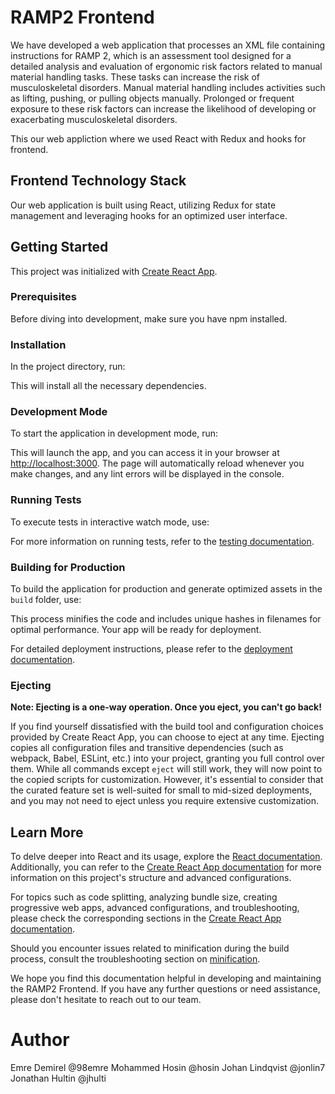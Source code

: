 # RAMP2 Frontend
We have developed a web application that processes an XML file containing instructions for RAMP 2, which is an assessment tool designed for a detailed analysis and evaluation of ergonomic risk factors related to manual material handling tasks. These tasks can increase the risk of musculoskeletal disorders. Manual material handling includes activities such as lifting, pushing, or pulling objects manually. Prolonged or frequent exposure to these risk factors can increase the likelihood of developing or exacerbating musculoskeletal disorders.

This our web appliction where we used React with Redux and hooks for frontend.

## Frontend Technology Stack

Our web application is built using React, utilizing Redux for state management and leveraging hooks for an optimized user interface.

## Getting Started

This project was initialized with [Create React App](https://github.com/facebook/create-react-app).

### Prerequisites

Before diving into development, make sure you have npm installed.

### Installation

In the project directory, run:

This will install all the necessary dependencies.

### Development Mode

To start the application in development mode, run:

This will launch the app, and you can access it in your browser at [http://localhost:3000](http://localhost:3000). The page will automatically reload whenever you make changes, and any lint errors will be displayed in the console.

### Running Tests

To execute tests in interactive watch mode, use:


For more information on running tests, refer to the [testing documentation](https://facebook.github.io/create-react-app/docs/running-tests).

### Building for Production

To build the application for production and generate optimized assets in the `build` folder, use:


This process minifies the code and includes unique hashes in filenames for optimal performance. Your app will be ready for deployment.

For detailed deployment instructions, please refer to the [deployment documentation](https://facebook.github.io/create-react-app/docs/deployment).

### Ejecting

**Note: Ejecting is a one-way operation. Once you eject, you can't go back!**

If you find yourself dissatisfied with the build tool and configuration choices provided by Create React App, you can choose to eject at any time. Ejecting copies all configuration files and transitive dependencies (such as webpack, Babel, ESLint, etc.) into your project, granting you full control over them. 
While all commands except `eject` will still work, they will now point to the copied scripts for customization. However, it's essential to consider that the curated feature set is well-suited for small to mid-sized deployments, 
and you may not need to eject unless you require extensive customization.

## Learn More

To delve deeper into React and its usage, explore the [React documentation](https://reactjs.org/). Additionally, you can refer to the [Create React App documentation](https://facebook.github.io/create-react-app/docs/getting-started) for more information on this project's structure and advanced configurations.

For topics such as code splitting, analyzing bundle size, creating progressive web apps, advanced configurations, and troubleshooting, please check the corresponding sections in the [Create React App documentation](https://facebook.github.io/create-react-app/docs).

Should you encounter issues related to minification during the build process, consult the troubleshooting section on [minification](https://facebook.github.io/create-react-app/docs/troubleshooting#npm-run-build-fails-to-minify).

We hope you find this documentation helpful in developing and maintaining the RAMP2 Frontend. If you have any further questions or need assistance, please don't hesitate to reach out to our team.


# Author 
Emre Demirel @98emre
Mohammed Hosin @hosin
Johan Lindqvist @jonlin7 
Jonathan Hultin @jhulti



